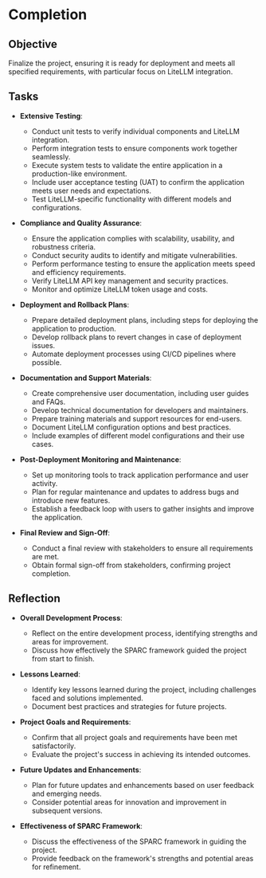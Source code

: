 # Completion

## Objective
Finalize the project, ensuring it is ready for deployment and meets all specified requirements, with particular focus on LiteLLM integration.

## Tasks
- **Extensive Testing**:
  - Conduct unit tests to verify individual components and LiteLLM integration.
  - Perform integration tests to ensure components work together seamlessly.
  - Execute system tests to validate the entire application in a production-like environment.
  - Include user acceptance testing (UAT) to confirm the application meets user needs and expectations.
  - Test LiteLLM-specific functionality with different models and configurations.

- **Compliance and Quality Assurance**:
  - Ensure the application complies with scalability, usability, and robustness criteria.
  - Conduct security audits to identify and mitigate vulnerabilities.
  - Perform performance testing to ensure the application meets speed and efficiency requirements.
  - Verify LiteLLM API key management and security practices.
  - Monitor and optimize LiteLLM token usage and costs.

- **Deployment and Rollback Plans**:
  - Prepare detailed deployment plans, including steps for deploying the application to production.
  - Develop rollback plans to revert changes in case of deployment issues.
  - Automate deployment processes using CI/CD pipelines where possible.

- **Documentation and Support Materials**:
  - Create comprehensive user documentation, including user guides and FAQs.
  - Develop technical documentation for developers and maintainers.
  - Prepare training materials and support resources for end-users.
  - Document LiteLLM configuration options and best practices.
  - Include examples of different model configurations and their use cases.

- **Post-Deployment Monitoring and Maintenance**:
  - Set up monitoring tools to track application performance and user activity.
  - Plan for regular maintenance and updates to address bugs and introduce new features.
  - Establish a feedback loop with users to gather insights and improve the application.

- **Final Review and Sign-Off**:
  - Conduct a final review with stakeholders to ensure all requirements are met.
  - Obtain formal sign-off from stakeholders, confirming project completion.

## Reflection
- **Overall Development Process**:
  - Reflect on the entire development process, identifying strengths and areas for improvement.
  - Discuss how effectively the SPARC framework guided the project from start to finish.

- **Lessons Learned**:
  - Identify key lessons learned during the project, including challenges faced and solutions implemented.
  - Document best practices and strategies for future projects.

- **Project Goals and Requirements**:
  - Confirm that all project goals and requirements have been met satisfactorily.
  - Evaluate the project's success in achieving its intended outcomes.

- **Future Updates and Enhancements**:
  - Plan for future updates and enhancements based on user feedback and emerging needs.
  - Consider potential areas for innovation and improvement in subsequent versions.

- **Effectiveness of SPARC Framework**:
  - Discuss the effectiveness of the SPARC framework in guiding the project.
  - Provide feedback on the framework's strengths and potential areas for refinement.

